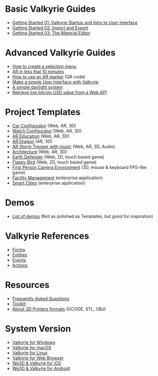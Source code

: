 # Basic Valkyrie Guides
- [Getting Started 01: Valkyrie Startup and Intro to User Interface](VlkGuides/getting-started-01-vlk-startup-and-ui)
- [Getting Started 02: Import and Export](VlkGuides/import_and_export)
- [Getting Started 03: The Material Editor](VlkGuides/Material-Editor)

# Advanced Valkyrie Guides
- [How to create a selection menu](VlkGuides/How-to-create-a-selection-menu)
- [AR in less that 10 minutes](VlkGuides/ar-in-10-mins)
- [How to use an AR marker](VlkGuides/ar-marker) (QR code)
- [Make a simple User Interface with Valkyrie](VlkGuides/make-a-simple-ui)
- [A simple daylight system](VlkGuides/automatic-daylight-system)
- [Retrieve live bitcoin USD value from a Web API](VlkGuides/retrieve-btc-usd-http-web-api)

# Project Templates
- [Car Configurator](./VlkSamples/Car-Configurator) (Web, AR, 3D)
- [Watch Configurator](./VlkSamples/watch-configurator) (Web, AR, 3D)
- [AR Education](./VlkSamples/ar-education) (Web, AR, 3D)
- [AR Dragon](./VlkSamples/ar-dragon) (AR, 3D)
- [AR Storm Trooper with music](./VlkSamples/ar-storm-trooper) (Web, AR, 3D, Audio)
- [Architecture](./VlkSamples/architecture) (Web, AR, 3D)
- [Earth Defender](./VlkSamples/earth-defender) (Web, 2D, touch based game)
- [Flappy Bird](./VlkSamples/flappy-bird) (Web, 2D, touch based game)
- [First Person Camera Environment](./VlkSamples/First-Person-Camera-Environment) (3D, mouse & keyboard FPS-like game)
- [Facility Management](./VlkSamples/facility-management) (enterprise application)
- [Smart Cities](./VlkSamples/smart-cities) (enterprise application)

# Demos
- [List of demos](./demos/demo-list) (Not as polished as Templates, but good for inspiration)

# Valkyrie References
- [Forms](./Vlk/RefForms)
- [Entities](./Vlk/RefEntities)
- [Events](./Vlk/RefEvents)
- [Actions](./Vlk/RefActions)

# Resources
- [Frequently Asked Questions](./resources/faq)
- [Toolkit](./resources/tools)
- [About 3D Printers formats](./resources/3d-printers) (GCODE, STL, OBJ)

# System Version
- [Valkyrie for Windows](./Valkyrie-for-Windows)
- [Valkyrie for macOS](./Valkyrie-for-macOS)
- [Valkyrie for Linux](./Valkyrie-for-Linux)
- [Valkyrie for Web Browser](./Valkyrie-for-Browser)
- [We3D & Valkyrie for iOS](./Valkyrie-for-iOS)
- [We3D & Valkyrie for Android](./Valkyrie-for-Android)
